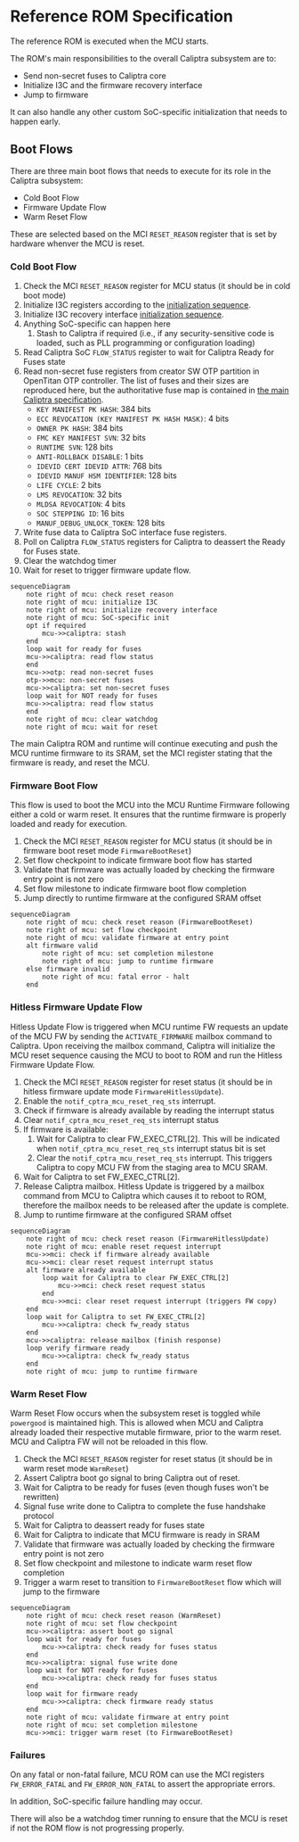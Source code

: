 # Reference ROM Specification

The reference ROM is executed when the MCU starts.

The ROM's main responsibilities to the overall Caliptra subsystem are to:

* Send non-secret fuses to Caliptra core
* Initialize I3C and the firmware recovery interface
* Jump to firmware

It can also handle any other custom SoC-specific initialization that needs to happen early.

## Boot Flows

There are three main boot flows that needs to execute for its role in the Caliptra subsystem:

* Cold Boot Flow
* Firmware Update Flow
* Warm Reset Flow

These are selected based on the MCI `RESET_REASON` register that is set by hardware whenver the MCU is reset.

### Cold Boot Flow

1. Check the MCI `RESET_REASON` register for MCU status (it should be in cold boot mode)
1. Initialize I3C registers according to the [initialization sequence](https://chipsalliance.github.io/i3c-core/initialization.html).
1. Initialize I3C recovery interface [initialization sequence](https://chipsalliance.github.io/i3c-core/recovery_flow.html).
1. Anything SoC-specific can happen here
    1. Stash to Caliptra if required (i.e., if any security-sensitive code is loaded, such as PLL programming or configuration loading)
1. Read Caliptra SoC `FLOW_STATUS` register to wait for Caliptra Ready for Fuses state
1. Read non-secret fuse registers from creator SW OTP partition in OpenTitan OTP controller. The list of fuses and their sizes are reproduced here, but the authoritative fuse map is contained in [the main Caliptra specification](https://github.com/chipsalliance/Caliptra/blob/main/doc/Caliptra.md#fuse-map).
    * `KEY MANIFEST PK HASH`: 384 bits
    * `ECC REVOCATION (KEY MANIFEST PK HASH MASK)`: 4 bits
    * `OWNER PK HASH`: 384 bits
    * `FMC KEY MANIFEST SVN`: 32 bits
    * `RUNTIME SVN`: 128 bits
    * `ANTI-ROLLBACK DISABLE`: 1 bits
    * `IDEVID CERT IDEVID ATTR`: 768 bits
    * `IDEVID MANUF HSM IDENTIFIER`: 128 bits
    * `LIFE CYCLE`: 2 bits
    * `LMS REVOCATION`: 32 bits
    * `MLDSA REVOCATION`: 4 bits
    * `SOC STEPPING ID`: 16 bits
    * `MANUF_DEBUG_UNLOCK_TOKEN`: 128 bits
1. Write fuse data to Caliptra SoC interface fuse registers.
1. Poll on Caliptra `FLOW_STATUS` registers for Caliptra to deassert the Ready for Fuses state.
1. Clear the watchdog timer
1. Wait for reset to trigger firmware update flow.

```mermaid
sequenceDiagram
    note right of mcu: check reset reason
    note right of mcu: initialize I3C
    note right of mcu: initialize recovery interface
    note right of mcu: SoC-specific init
    opt if required
        mcu->>caliptra: stash
    end
    loop wait for ready for fuses
    mcu->>caliptra: read flow status
    end
    mcu->>otp: read non-secret fuses
    otp->>mcu: non-secret fuses
    mcu->>caliptra: set non-secret fuses
    loop wait for NOT ready for fuses
    mcu->>caliptra: read flow status
    end
    note right of mcu: clear watchdog
    note right of mcu: wait for reset
```


The main Caliptra ROM and runtime will continue executing and push the MCU runtime firmware to its SRAM, set the MCI register stating that the firmware is ready, and reset the MCU.

### Firmware Boot Flow

This flow is used to boot the MCU into the MCU Runtime Firmware following either a cold or warm reset. It ensures that the runtime firmware is properly loaded and ready for execution.

1. Check the MCI `RESET_REASON` register for MCU status (it should be in firmware boot reset mode `FirmwareBootReset`)
1. Set flow checkpoint to indicate firmware boot flow has started
1. Validate that firmware was actually loaded by checking the firmware entry point is not zero
1. Set flow milestone to indicate firmware boot flow completion
1. Jump directly to runtime firmware at the configured SRAM offset

```mermaid
sequenceDiagram
    note right of mcu: check reset reason (FirmwareBootReset)
    note right of mcu: set flow checkpoint
    note right of mcu: validate firmware at entry point
    alt firmware valid
        note right of mcu: set completion milestone
        note right of mcu: jump to runtime firmware
    else firmware invalid
        note right of mcu: fatal error - halt
    end
```


### Hitless Firmware Update Flow

Hitless Update Flow is triggered when MCU runtime FW requests an update of the MCU FW by sending the `ACTIVATE_FIRMWARE` mailbox command to Caliptra. Upon receiving the mailbox command, Caliptra will initialize the MCU reset sequence causing the MCU to boot to ROM and run the Hitless Firmware Update Flow.

1. Check the MCI `RESET_REASON` register for reset status (it should be in hitless firmware update mode `FirmwareHitlessUpdate`).
1. Enable the `notif_cptra_mcu_reset_req_sts` interrupt.
1. Check if firmware is already available by reading the interrupt status
1. Clear `notif_cptra_mcu_reset_req_sts` interrupt status
1. If firmware is available:
    1. Wait for Caliptra to clear FW_EXEC_CTRL[2]. This will be indicated when `notif_cptra_mcu_reset_req_sts` interrupt status bit is set
    1. Clear the `notif_cptra_mcu_reset_req_sts` interrupt. This triggers Caliptra to copy MCU FW from the staging area to MCU SRAM.
1. Wait for Caliptra to set FW_EXEC_CTRL[2].
1. Release Caliptra mailbox. Hitless Update is triggered by a mailbox command from MCU to Caliptra which causes it to reboot to ROM, therefore the mailbox needs to be released after the update is complete.
1. Jump to runtime firmware at the configured SRAM offset

```mermaid
sequenceDiagram
    note right of mcu: check reset reason (FirmwareHitlessUpdate)
    note right of mcu: enable reset request interrupt
    mcu->>mci: check if firmware already available
    mcu->>mci: clear reset request interrupt status
    alt firmware already available
        loop wait for Caliptra to clear FW_EXEC_CTRL[2]
            mcu->>mci: check reset request status
        end
        mcu->>mci: clear reset request interrupt (triggers FW copy)
    end
    loop wait for Caliptra to set FW_EXEC_CTRL[2]
        mcu->>caliptra: check fw_ready status
    end
    mcu->>caliptra: release mailbox (finish response)
    loop verify firmware ready
        mcu->>caliptra: check fw_ready status
    end
    note right of mcu: jump to runtime firmware
```


### Warm Reset Flow

Warm Reset Flow occurs when the subsystem reset is toggled while `powergood` is maintained high. This is allowed when MCU and Caliptra already loaded their respective mutable firmware, prior to the warm reset. MCU and Caliptra FW will not be reloaded in this flow.

1. Check the MCI `RESET_REASON` register for reset status (it should be in warm reset mode `WarmReset`)
1. Assert Caliptra boot go signal to bring Caliptra out of reset.
1. Wait for Caliptra to be ready for fuses (even though fuses won't be rewritten)
1. Signal fuse write done to Caliptra to complete the fuse handshake protocol
1. Wait for Caliptra to deassert ready for fuses state
1. Wait for Caliptra to indicate that MCU firmware is ready in SRAM
1. Validate that firmware was actually loaded by checking the firmware entry point is not zero
1. Set flow checkpoint and milestone to indicate warm reset flow completion
1. Trigger a warm reset to transition to `FirmwareBootReset` flow which will jump to the firmware

```mermaid
sequenceDiagram
    note right of mcu: check reset reason (WarmReset)
    note right of mcu: set flow checkpoint
    mcu->>caliptra: assert boot go signal
    loop wait for ready for fuses
        mcu->>caliptra: check ready for fuses status
    end
    mcu->>caliptra: signal fuse write done
    loop wait for NOT ready for fuses
        mcu->>caliptra: check ready for fuses status
    end
    loop wait for firmware ready
        mcu->>caliptra: check firmware ready status
    end
    note right of mcu: validate firmware at entry point
    note right of mcu: set completion milestone
    mcu->>mci: trigger warm reset (to FirmwareBootReset)
```

### Failures

On any fatal or non-fatal failure, MCU ROM can use the MCI registers `FW_ERROR_FATAL` and `FW_ERROR_NON_FATAL` to assert the appropriate errors.

In addition, SoC-specific failure handling may occur.

There will also be a watchdog timer running to ensure that the MCU is reset if not the ROM flow is not progressing properly.
